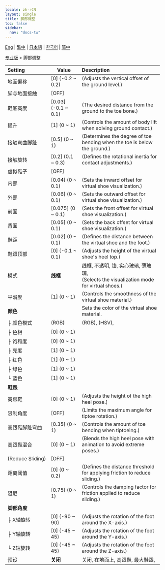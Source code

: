 ```yaml
---
locale: zh-rCN
layout: single
title: 脚部调整
toc: false
sidebar:
  nav: "docs-tw"
---
```

[Eng](/dancexr/menu/2025.4/actor/feet_adjustment) | [繁中](/tw/dancexr/menu/2025.4/actor/feet_adjustment) | [日本語](/jp/dancexr/menu/2025.4/actor/feet_adjustment) | [한국어](/kr/dancexr/menu/2025.4/actor/feet_adjustment) | [简中](/zh/dancexr/menu/2025.4/actor/feet_adjustment)

[专业版](../menu#专业版) > 脚部调整



| Setting | Value | Description |
| :--- | --- | :--- |
|<nobr>地面偏移</nobr>| [0] (-0.2 ~ 0.2) | (Adjusts the vertical offset of the ground level.)
|<nobr>脚与地面接触</nobr>| [OFF] | 
|<nobr>鞋底高度</nobr>| [0.03] (-0.1 ~ 0.1) | (The desired distance from the ground to the toe bone.)
|<nobr>提升</nobr>| [1] (0 ~ 1) | (Controls the amount of body lift when solving ground contact.)
|<nobr>接触弯曲脚趾</nobr>| [0.5] (0 ~ 1) | (Determines the degree of toe bending when the toe is below the ground.)
|<nobr>接触旋转</nobr>| [0.2] (0.1 ~ 0.3) | (Defines the rotational inertia for contact adjustments.)
|<nobr>虚拟鞋子</nobr>| [OFF] | 
|<nobr>内部</nobr>| [0.04] (0 ~ 0.1) | (Sets the inward offset for virtual shoe visualization.)
|<nobr>外部</nobr>| [0.06] (0 ~ 0.1) | (Sets the outward offset for virtual shoe visualization.)
|<nobr>前面</nobr>| [0.075] (0 ~ 0.1) | (Sets the front offset for virtual shoe visualization.)
|<nobr>背面</nobr>| [0.05] (0 ~ 0.1) | (Sets the back offset for virtual shoe visualization.)
|<nobr>鞋距</nobr>| [0.02] (0 ~ 0.1) | (Defines the distance between the virtual shoe and the foot.)
|<nobr>鞋跟顶部</nobr>| [0] (-0.1 ~ 0.1) | (Adjusts the height of the virtual shoe's heel top.)
|<nobr>模式</nobr>| **线框** | 线框, 不透明, 铬, 实心玻璃, 薄玻璃, <br/>(Selects the visualization mode for virtual shoes.) |
|<nobr>平滑度</nobr>| [1] (0 ~ 1) | (Controls the smoothness of the virtual shoe material.)
|<nobr><b>颜色</b></nobr>| | Sets the color of the virtual shoe material.
|<nobr>├&nbsp;颜色模式</nobr>| (RGB) | (RGB), (HSV), 
|<nobr>├&nbsp;色相</nobr>| [0] (0 ~ 1) | 
|<nobr>├&nbsp;饱和度</nobr>| [0] (0 ~ 1) | 
|<nobr>├&nbsp;亮度</nobr>| [1] (0 ~ 1) | 
|<nobr>├&nbsp;红色</nobr>| [1] (0 ~ 1) | 
|<nobr>├&nbsp;绿色</nobr>| [1] (0 ~ 1) | 
|<nobr>└&nbsp;蓝色</nobr>| [1] (0 ~ 1) | 
|<nobr><b>鞋跟</b></nobr>|| 
|<nobr>高跟鞋</nobr>| [0] (0 ~ 1) | (Adjusts the height of the high heel pose.)
|<nobr>限制角度</nobr>| [OFF] | (Limits the maximum angle for tiptoe rotation.)
|<nobr>高跟鞋脚趾弯曲</nobr>| [0.35] (0 ~ 1) | (Controls the amount of toe bending when tiptoeing.)
|<nobr>高跟鞋混合</nobr>| [0] (0 ~ 1) | (Blends the high heel pose with animation to avoid extreme poses.)
|<nobr>(Reduce Sliding)</nobr>| [OFF] | 
|<nobr>距离阈值</nobr>| [0] (0 ~ 0.2) | (Defines the distance threshold for applying friction to reduce sliding.)
|<nobr>阻尼</nobr>| [0.75] (0 ~ 1) | (Controls the damping factor for friction applied to reduce sliding.)
|<nobr><b>脚部角度</b></nobr>| | 
|<nobr>├&nbsp;X轴旋转</nobr>| [0] (-90 ~ 90) | (Adjusts the rotation of the foot around the X-axis.)
|<nobr>├&nbsp;Y轴旋转</nobr>| [0] (-45 ~ 45) | (Adjusts the rotation of the foot around the Y-axis.)
|<nobr>└&nbsp;Z轴旋转</nobr>| [0] (-45 ~ 45) | (Adjusts the rotation of the foot around the Z-axis.)
|<nobr>预设</nobr>| **关闭** | 关闭, 在地面上, 高跟鞋, 最大鞋跟,  |
